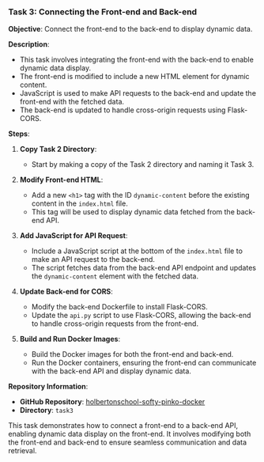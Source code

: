 ### Task 3: Connecting the Front-end and Back-end

**Objective**: Connect the front-end to the back-end to display dynamic data.

**Description**:
- This task involves integrating the front-end with the back-end to enable dynamic data display.
- The front-end is modified to include a new HTML element for dynamic content.
- JavaScript is used to make API requests to the back-end and update the front-end with the fetched data.
- The back-end is updated to handle cross-origin requests using Flask-CORS.

**Steps**:
1. **Copy Task 2 Directory**:
   - Start by making a copy of the Task 2 directory and naming it Task 3.

2. **Modify Front-end HTML**:
   - Add a new `<h1>` tag with the ID `dynamic-content` before the existing content in the `index.html` file.
   - This tag will be used to display dynamic data fetched from the back-end API.

3. **Add JavaScript for API Request**:
   - Include a JavaScript script at the bottom of the `index.html` file to make an API request to the back-end.
   - The script fetches data from the back-end API endpoint and updates the `dynamic-content` element with the fetched data.

4. **Update Back-end for CORS**:
   - Modify the back-end Dockerfile to install Flask-CORS.
   - Update the `api.py` script to use Flask-CORS, allowing the back-end to handle cross-origin requests from the front-end.

5. **Build and Run Docker Images**:
   - Build the Docker images for both the front-end and back-end.
   - Run the Docker containers, ensuring the front-end can communicate with the back-end API and display dynamic data.

**Repository Information**:
- **GitHub Repository**: [holbertonschool-softy-pinko-docker](https://github.com/holbertonschool-softy-pinko-docker)
- **Directory**: `task3`

This task demonstrates how to connect a front-end to a back-end API, enabling dynamic data display on the front-end. It involves modifying both the front-end and back-end to ensure seamless communication and data retrieval.
